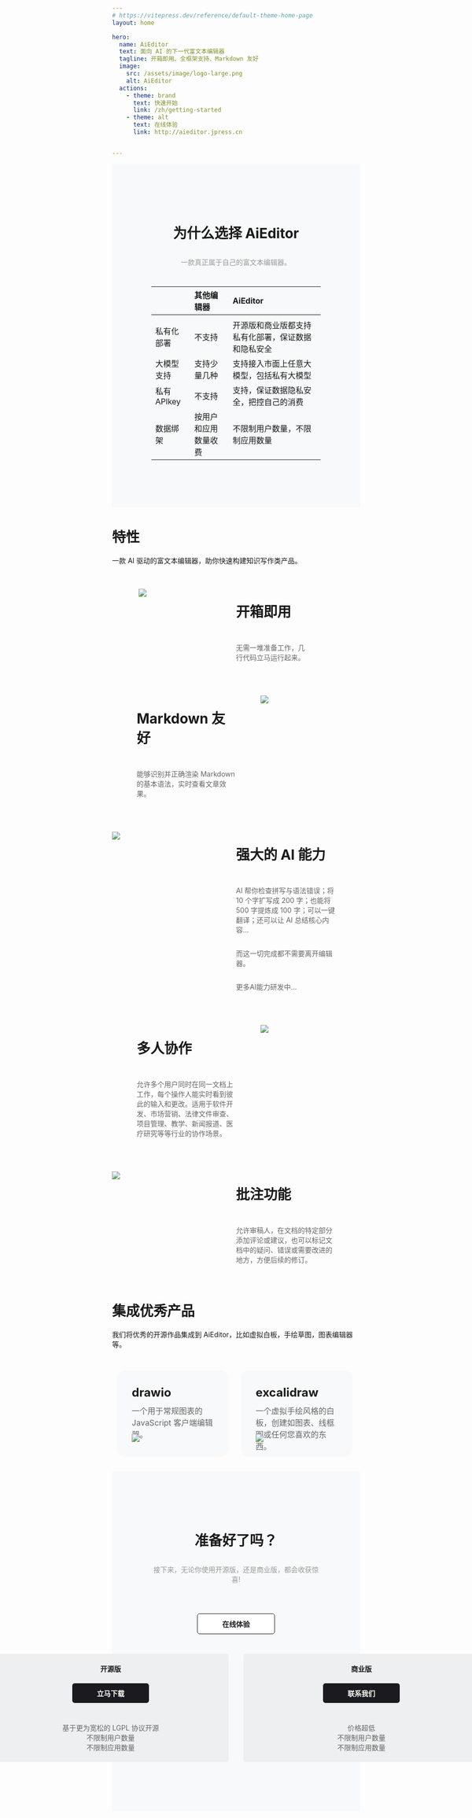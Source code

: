 ```yaml
---
# https://vitepress.dev/reference/default-theme-home-page
layout: home

hero:
  name: AiEditor
  text: 面向 AI 的下一代富文本编辑器
  tagline: 开箱即用、全框架支持、Markdown 友好
  image:
    src: /assets/image/logo-large.png
    alt: AiEditor
  actions:
    - theme: brand
      text: 快速开始 
      link: /zh/getting-started
    - theme: alt
      text: 在线体验
      link: http://aieditor.jpress.cn


---
```


<style >

.VPHome svg{
    width: 24px;
    display: inline-block;
    margin: 0 5px;
}

.VPContent> .VPHome {
    margin-bottom: 0;
}

.VPContent> .VPHome> .container{
    width: 100% !important;
    padding: 0 !important;
    margin: 0 !important;
    max-width: 100%;
}

.VPContent> .VPHome> .container .feature{
   text-align: center;
   margin: 40px;
}

.VPContent> .VPHome> .container .feature p{
   color: #999;
}

.VPContent> .VPHome> .vp-doc  table{
    display: inline-block;
    background: none;
    border-collapse: separate;
    border-spacing: 30px 0px;
}

.VPContent> .VPHome> .vp-doc  table th{
     background: none;
     border: none;
}

.VPContent> .VPHome> .vp-doc  thead tr :not(:first-child){
     border-bottom: solid 1px #ddd;
     margin: 10px;
     font-weight: bold;
     font-size: 16px;
}

.VPContent> .VPHome> .vp-doc  table tr{
     background: none;
     border: none;
}

.VPContent> .VPHome> .vp-doc  table tr{
     height: 40px;
}

.VPContent> .VPHome> .vp-doc  table  tbody tr:first-child{
     height: 20px;
}

.VPContent> .VPHome> .vp-doc  table td{
    background: none;
    border: none;
}

.VPContent> .VPHome> .vp-doc  table td svg{
    margin: -7px 0;
}

.VPContent> .VPHome> .vp-doc table td:nth-of-type(1){
    color: #999;
}


.VPContent> .VPHome> .vp-doc table td:nth-of-type(2) svg{
    fill: #8C8C8C;
    margin-right:10px;
    width: 20px;
    margin:-4px 0;
    /* padding: 0px; */
}

.VPContent> .VPHome> .vp-doc table td:nth-of-type(3) svg{
    fill: #646cff;
}
.feature-content{
    width: 50%;    
    display: flex;
    flex-direction: column;
    justify-content: center;
    padding: 0 50px;
}
.feature-content>h1{
  margin-bottom:30px;
}
.feature-content>p{
  color:#666;
}


</style>

<div style="text-align: center;background-color: #f8f9fa;padding: 80px">

# 为什么选择 AiEditor

<div style="margin: 30px 0 40px;color: #999">
一款真正属于自己的富文本编辑器。
</div>

|         | 其他编辑器 | AiEditor                           |
| ------------- |:-----------------|:-----------------------------------------------|
|      |
| 私有化部署      | <Unhappy /> 不支持   | <Check />  开源版和商业版都支持私有化部署，保证数据和隐私安全           |
| 大模型支持      | <Unhappy />  支持少量几种     | <Check /> 支持接入市面上任意大模型，包括私有大模型                 |
| 私有 APlkey | <Unhappy />  不支持           | <Check /> 支持，保证数据隐私安全，把控自己的消费                  |
| 数据绑架 | <Unhappy />  按用户和应用数量收费    | <Check /> 不限制用户数量，不限制应用数量           |

</div>



<div class="feature">

# 特性

一款 AI 驱动的富文本编辑器，助你快速构建知识写作类产品。

</div>


<div style="display: flex;justify-content: center">
<div style="display: flex;padding: 20px 0;max-width: 1280px">

<div style="width: 50%">

![](/assets/image/install-en.png)

</div>

<div class="feature-content">

<h1>开箱即用</h1>

无需一堆准备工作，几行代码立马运行起来。

</div>
</div>
</div>





<div style="display: flex;justify-content: center">
<div style="display: flex;padding: 20px 0;max-width: 1280px">



<div class="feature-content">

<h1>Markdown 友好</h1>

能够识别并正确渲染 Markdown 的基本语法，实时查看文章效果。

</div>

<div style="width: 50%">

![](/assets/image/markdown-en.png)

</div>

</div>
</div>



<div style="display: flex;justify-content: center">
<div style="display: flex;padding: 20px 0;max-width: 1280px">

<div style="width: 50%">

![](/assets/image/ai-en.png)

</div>

<div class="feature-content">

<h1>强大的 AI 能力</h1>

AI 帮你检查拼写与语法错误；将 10 个字扩写成 200 字；也能将 500 字提炼成 100 字；可以一键翻译；还可以让 AI 总结核心内容...

而这一切完成都不需要离开编辑器。

更多AI能力研发中...

</div>
</div>
</div>





<div style="display: flex;justify-content: center">
<div style="display: flex;padding: 20px 0;max-width: 1280px">



<div class="feature-content">

<h1>多人协作</h1>

允许多个用户同时在同一文档上工作，每个操作人能实时看到彼此的输入和更改。适用于软件开发、市场营销、法律文件审查、项目管理、教学、新闻报道、医疗研究等等行业的协作场景。

</div>

<div style="width: 50%">

![](/assets/image/feature1-en.png)

</div>

</div>
</div>

<div style="display: flex;justify-content: center">
<div style="display: flex;padding: 20px 0;max-width: 1280px">

<div style="width: 50%">

![](/assets/image/comment-en.png)

</div>

<div class="feature-content">

<h1 >批注功能</h1>

允许审稿人，在文档的特定部分添加评论或建议，也可以标记文档中的疑问、错误或需要改进的地方，方便后续的修订。

</div>
</div>
</div>


<div class="feature">

#  集成优秀产品

我们将优秀的开源作品集成到 AiEditor，比如虚拟白板，手绘草图，图表编辑器等。

</div>

<div style="display: flex;justify-content: center">
<div style="display: flex;padding: 20px 0;max-width: 1280px">

<div style="width: 46%;background: #f8f9fa;margin: 2%; padding:30px;border-radius: 15px;margin-right: 15px;">
<span style="font-weight:700;font-size: 24px;">drawio</span>
<div style="font-size: 16px;color:#666;height: 60px;padding-top: 10px">
一个用于常规图表的 JavaScript 客户端编辑器。
</div>
<img src="/assets/image/drawio.jpg" />
</div>


<div style="width: 46%;background: #f8f9fa;margin:  2%; padding:30px;border-radius: 15px;margin-right: 15px;">
<span style="font-weight:700;font-size: 24px">excalidraw</span>
<div style="font-size: 16px;color:#666;height: 60px;padding-top: 10px;">
一个虚拟手绘风格的白板，创建如图表、线框图或任何您喜欢的东西。
</div>
<img src="/assets/image/excalidraw.jpg" />
</div>



</div>
</div>




<div style="text-align: center;background-color: #f8f9fa;padding: 80px">

# 准备好了吗？

<div style="margin: 30px 0 40px;color: #999">
接下来，无论你使用开源版，还是商业版，都会收获惊喜!
</div>
<a href="" style="background: #fff;border:1px solid #1b1b1f;color: #1b1b1f;padding: 10px 50px;border-radius: 5px;font-weight: bold;font-size: 14px;margin: 20px 0;text-decoration:none;display:inline-block">在线体验</a>

<div style="display: flex;justify-content: center">
<div style="display: flex;padding: 20px 0;max-width: 1280px">

<div style="width: 440px;background: #eeeff0;padding: 20px;border-radius: 5px;margin-right: 15px;">
<span style="font-weight:700;">开源版</span><br />
<a href="" style="background: #1b1b1f;color: #fff;padding: 10px 50px;border-radius: 5px;font-weight: bold;font-size: 14px;margin: 20px 0 40px 0;text-decoration:none;display:inline-block">立马下载</a>
<div style="font-size: 14px;color:#666;">
基于更为宽松的 LGPL 协议开源<br />
不限制用户数量<br />
不限制应用数量
</div>
</div>


<div style="width: 440px;background: #eeeff0;padding: 20px;border-radius: 5px;margin-left: 15px">
<span style="font-weight:700;">商业版</span><br />
<a href="" style="background: #1b1b1f;color: #fff;padding: 10px 50px;border-radius: 5px;font-weight: bold;font-size: 14px;margin: 20px 0 40px 0;text-decoration:none;display:inline-block">联系我们</a>
<div style="font-size: 14px;color:#666;">
价格超低<br />
不限制用户数量<br />
不限制应用数量
</div>
</div>


</div>
</div>
</div>

